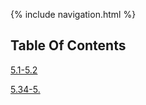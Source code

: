 {% include navigation.html %}

## Table Of Contents 
[5.1-5.2](https://krishnadevl.github.io/AlgorithmsCS3/content/5.1_5.2)

[5.34-5.](https://krishnadevl.github.io/AlgorithmsCS3/content/5-3_5-4)

